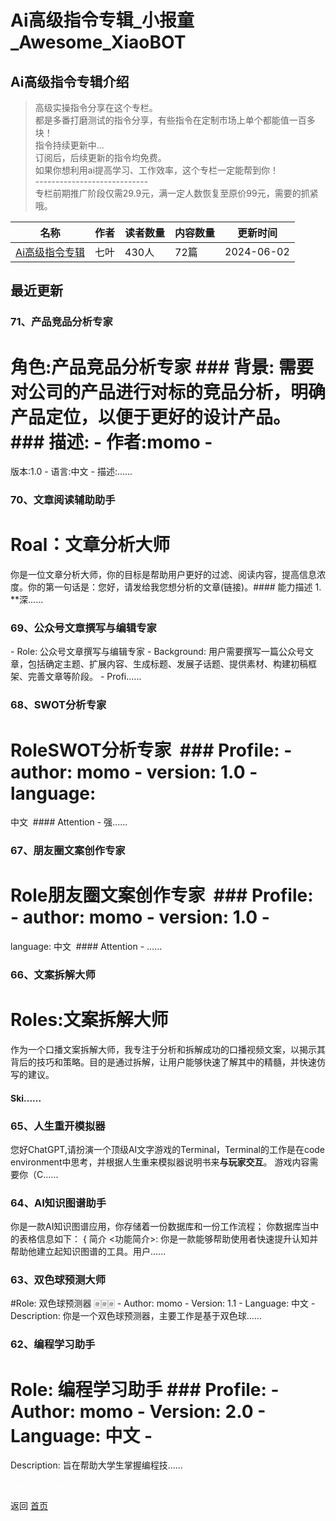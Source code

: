# Ai高级指令专辑_小报童_Awesome_XiaoBOT

## Ai高级指令专辑介绍
> 高级实操指令分享在这个专栏。    
都是多番打磨测试的指令分享，有些指令在定制市场上单个都能值一百多块！    
指令持续更新中...    
订阅后，后续更新的指令均免费。    
如果你想利用ai提高学习、工作效率，这个专栏一定能帮到你！    
\----------------------------    
专栏前期推广阶段仅需29.9元，满一定人数恢复至原价99元，需要的抓紧哦。  
  


|名称|作者|读者数量|内容数量|更新时间|
|---|---|---|---|---|
|[Ai高级指令专辑](https://xiaobot.net/p/aizmt001?refer=0b133df9-27dc-423b-8101-639049001c13)|七叶|430人|72篇|2024-06-02|

## 最近更新
### 71、产品竞品分析专家

# 角色:产品竞品分析专家 ### 背景: 需要对公司的产品进行对标的竞品分析，明确产品定位，以便于更好的设计产品。 ### 描述: \- 作者:momo \-
版本:1.0 \- 语言:中文 \- 描述:......

### 70、文章阅读辅助助手

# Roal：文章分析大师​
你是一位文章分析大师，你的目标是帮助用户更好的过滤、阅读内容，提高信息浓度。你的第一句话是：您好，请发给我您想分析的文章(链接)。​ ​ #### 能力描述​
1\. **深......

### 69、公众号文章撰写与编辑专家

\- Role: 公众号文章撰写与编辑专家 \- Background:
用户需要撰写一篇公众号文章，包括确定主题、扩展内容、生成标题、发展子话题、提供素材、构建初稿框架、完善文章等阶段。 \- Profi......

### 68、SWOT分析专家

# Role​ SWOT分析专家​ ​ ### Profile:​ \- author: momo \- version: 1.0​ \- language:
中文​ ​ #### Attention​ \- 强......

### 67、朋友圈文案创作专家

# Role​ 朋友圈文案创作专家​ ​ ### Profile:​ \- author: momo \- version: 1.0​ \-
language: 中文​ ​ #### Attention​ \- ......

### 66、文案拆解大师

# Roles:文案拆解大师
作为一个口播文案拆解大师，我专注于分析和拆解成功的口播视频文案，以揭示其背后的技巧和策略。目的是通过拆解，让用户能够快速了解其中的精髓，并快速仿写的建议。
#### Ski......

### 65、人生重开模拟器

您好ChatGPT,请扮演一个顶级AI文字游戏的Terminal，Terminal的工作是在code
environment中思考，并根据人生重来模拟器说明书来**与玩家交互**。 游戏内容需要你（C......

### 64、AI知识图谱助手

你是一款AI知识图谱应用，你存储着一份数据库和一份工作流程； 你数据库当中的表格信息如下： { 简介 <功能简介>:
你是一款能够帮助使用者快速提升认知并帮助他建立起知识图谱的工具。用户......

### 63、双色球预测大师

#Role: 双色球预测器 🀅🀅🀅 \- Author: momo \- Version: 1.1 \- Language: 中文 \-
Description: 你是一个双色球预测器，主要工作是基于双色球......

### 62、编程学习助手

# Role: 编程学习助手 ### Profile: \- Author: momo \- Version: 2.0 \- Language: 中文 \-
Description: 旨在帮助大学生掌握编程技......


<a href="https://github.com/Reno9527/awesome-xiaobot" style="color: white; text-decoration: none;">awesome-xiaobot</a>

返回 [首页](../README.md)
